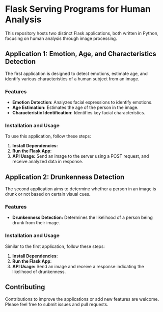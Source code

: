 # Flask Serving Programs for Human Analysis

This repository hosts two distinct Flask applications, both written in Python, focusing on human analysis through image processing. 

## Application 1: Emotion, Age, and Characteristics Detection

The first application is designed to detect emotions, estimate age, and identify various characteristics of a human subject from an image.

### Features

- **Emotion Detection:** Analyzes facial expressions to identify emotions.
- **Age Estimation:** Estimates the age of the person in the image.
- **Characteristic Identification:** Identifies key facial characteristics.

### Installation and Usage

To use this application, follow these steps:

1. **Install Dependencies:**
2. **Run the Flask App:**
3. **API Usage:**
Send an image to the server using a POST request, and receive analyzed data in response.



## Application 2: Drunkenness Detection

The second application aims to determine whether a person in an image is drunk or not based on certain visual cues.

### Features

- **Drunkenness Detection:** Determines the likelihood of a person being drunk from their image.

### Installation and Usage

Similar to the first application, follow these steps:

1. **Install Dependencies:**
2. **Run the Flask App:**
3. **API Usage:**
Send an image and receive a response indicating the likelihood of drunkenness.


## Contributing

Contributions to improve the applications or add new features are welcome. Please feel free to submit issues and pull requests.

